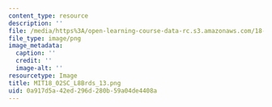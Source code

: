 ```yaml
---
content_type: resource
description: ''
file: /media/https%3A/open-learning-course-data-rc.s3.amazonaws.com/18-02sc-multivariable-calculus-fall-2010/0a917d5a42ed296d280b59a04de4408a_MIT18_02SC_L8Brds_13.png
file_type: image/png
image_metadata:
  caption: ''
  credit: ''
  image-alt: ''
resourcetype: Image
title: MIT18_02SC_L8Brds_13.png
uid: 0a917d5a-42ed-296d-280b-59a04de4408a
---
```

